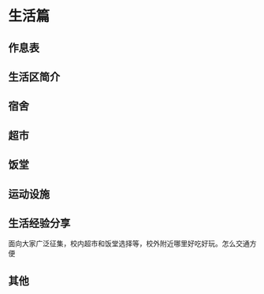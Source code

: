 # 生活篇

## 作息表

## 生活区简介

## 宿舍

## 超市

## 饭堂

## 运动设施

## 生活经验分享

面向大家广泛征集，校内超市和饭堂选择等，校外附近哪里好吃好玩。怎么交通方便

## 其他
